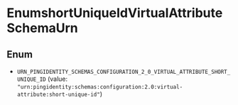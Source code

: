 

# EnumshortUniqueIdVirtualAttributeSchemaUrn

## Enum


* `URN_PINGIDENTITY_SCHEMAS_CONFIGURATION_2_0_VIRTUAL_ATTRIBUTE_SHORT_UNIQUE_ID` (value: `"urn:pingidentity:schemas:configuration:2.0:virtual-attribute:short-unique-id"`)



